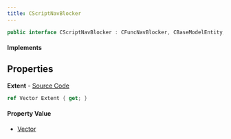 ```yaml
---
title: CScriptNavBlocker
---
```


```csharp
public interface CScriptNavBlocker : CFuncNavBlocker, CBaseModelEntity, CBaseEntity, CEntityInstance, ISchemaClass<CEntityInstance>, ISchemaClass<CBaseEntity>, ISchemaClass<CBaseModelEntity>, ISchemaClass<CFuncNavBlocker>, ISchemaClass<CScriptNavBlocker>, ISchemaField, ISchemaClass, INativeHandle
```

#### Implements

## Properties

**Extent** - [Source Code](https://github.com/swiftly-solution/swiftlys2/blob/master/managed/src/SwiftlyS2.Generated/Schemas/Interfaces/CScriptNavBlocker.cs#L16)

```csharp
ref Vector Extent { get; }
```

#### Property Value

- [Vector](/docs/api/shared/natives/vector)

